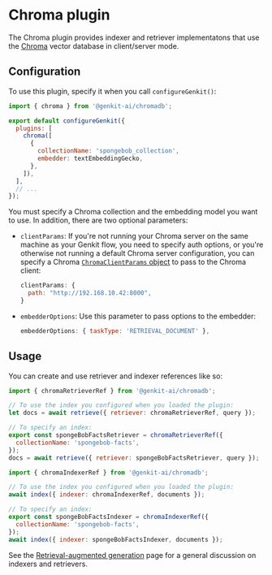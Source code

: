 # Chroma plugin

The Chroma plugin provides indexer and retriever implementatons that use the
[Chroma](https://docs.trychroma.com/) vector database in client/server mode.

## Configuration

To use this plugin, specify it when you call `configureGenkit()`:

```js
import { chroma } from '@genkit-ai/chromadb';

export default configureGenkit({
  plugins: [
    chroma([
      {
        collectionName: 'spongebob_collection',
        embedder: textEmbeddingGecko,
      },
    ]),
  ],
  // ...
});
```

You must specify a Chroma collection and the embedding model you want to use. In
addition, there are two optional parameters:

- `clientParams`: If you're not running your Chroma server on the same machine
  as your Genkit flow, you need to specify auth options, or you're otherwise not
  running a default Chroma server configuration, you can specify a Chroma
  [`ChromaClientParams` object](https://docs.trychroma.com/js_reference/Client)
  to pass to the Chroma client:

  ```js
  clientParams: {
    path: "http://192.168.10.42:8000",
  }
  ```

- `embedderOptions`: Use this parameter to pass options to the embedder:

  ```js
  embedderOptions: { taskType: 'RETRIEVAL_DOCUMENT' },
  ```

## Usage

You can create and use retriever and indexer references like so:

```js
import { chromaRetrieverRef } from '@genkit-ai/chromadb';

// To use the index you configured when you loaded the plugin:
let docs = await retrieve({ retriever: chromaRetrieverRef, query });

// To specify an index:
export const spongeBobFactsRetriever = chromaRetrieverRef({
  collectionName: 'spongebob-facts',
});
docs = await retrieve({ retriever: spongeBobFactsRetriever, query });
```

```js
import { chromaIndexerRef } from '@genkit-ai/chromadb';

// To use the index you configured when you loaded the plugin:
await index({ indexer: chromaIndexerRef, documents });

// To specify an index:
export const spongeBobFactsIndexer = chromaIndexerRef({
  collectionName: 'spongebob-facts',
});
await index({ indexer: spongeBobFactsIndexer, documents });
```

See the [Retrieval-augmented generation](../rag.md) page for a general
discussion on indexers and retrievers.
